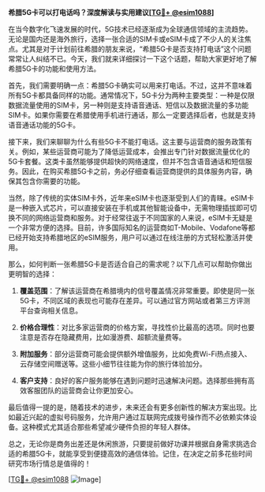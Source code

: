**希腊5G卡可以打电话吗？深度解读与实用建议[[TG💪+ @esim1088](https://t.me/s/esim1088)]**

在当今数字化飞速发展的时代，5G技术已经逐渐成为全球通信领域的主流趋势。无论是国内还是海外旅行，选择一张合适的SIM卡或eSIM卡成了不少人的关注焦点。尤其是对于计划前往希腊的朋友来说，“希腊5G卡是否支持打电话”这个问题常常让人纠结不已。今天，我们就来详细探讨一下这个话题，帮助大家更好地了解希腊5G卡的功能和使用方法。

首先，我们需要明确一点：希腊5G卡确实可以用来打电话。不过，这并不意味着所有5G卡都具备同样的功能。通常情况下，5G卡分为两种主要类型：一种是仅限数据流量使用的SIM卡，另一种则是支持语音通话、短信以及数据流量的多功能SIM卡。如果你需要在希腊使用手机进行通话，那么一定要选择后者，也就是支持语音通话功能的5G卡。

接下来，我们来聊聊为什么有些5G卡不能打电话。这主要与运营商的服务政策有关。例如，某些运营商可能为了降低运营成本，会推出专门针对数据流量优化的5G卡套餐。这类卡虽然能够提供超快的网络速度，但并不包含语音通话和短信服务。因此，在购买希腊5G卡之前，务必仔细查看运营商提供的具体服务内容，确保其包含你需要的功能。

当然，除了传统的实体SIM卡外，近年来eSIM卡也逐渐受到人们的青睐。eSIM卡是一种嵌入式芯片，可以直接安装在手机或其他智能设备中，无需物理插拔即可切换不同的网络运营商和服务。对于经常往返于不同国家的人来说，eSIM卡无疑是一个非常方便的选择。目前，许多国际知名的运营商如T-Mobile、Vodafone等都已经开始支持希腊地区的eSIM服务，用户可以通过在线注册的方式轻松激活并使用。

那么，如何判断一张希腊5G卡是否适合自己的需求呢？以下几点可以帮助你做出更明智的选择：

1. **覆盖范围**：了解该运营商在希腊境内的信号覆盖情况非常重要。即使是同一张5G卡，不同区域的表现也可能存在差异。可以通过官方网站或者第三方评测平台查询相关信息。

2. **价格合理性**：对比多家运营商的价格方案，寻找性价比最高的选项。同时也要注意是否存在隐藏费用，比如漫游费、超额流量费等。

3. **附加服务**：部分运营商可能会提供额外增值服务，比如免费Wi-Fi热点接入、云存储空间赠送等。这些小细节往往能为你的旅行体验加分。

4. **客户支持**：良好的客户服务能够在遇到问题时迅速解决问题。选择那些拥有高效客服团队的运营商会让你更加安心。

最后值得一提的是，随着技术的进步，未来还会有更多创新性的解决方案出现。比如最近兴起的虚拟号码服务，允许用户通过互联网完成拨号操作而不必依赖实体设备。这种模式尤其适合那些希望减少硬件负担的年轻人群体。

总之，无论你是商务出差还是休闲旅游，只要提前做好功课并根据自身需求挑选合适的希腊5G卡，就能享受到便捷高效的通信体验。记住，在决定之前多花些时间研究市场行情总是值得的！

[[TG💪+ @esim1088](https://t.me/s/esim1088) ![Image](https://i.postimg.cc/4NQfJmqS/Snipaste-2025-05-13-00-14-12.png)]